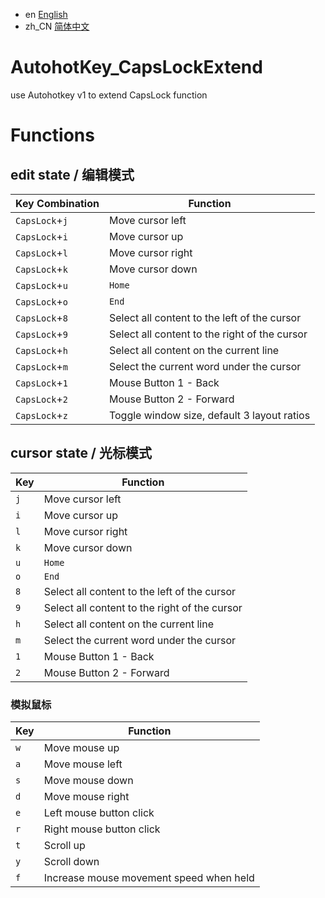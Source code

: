 - en [English](readme_en.md)
- zh_CN [简体中文](README.md)

# AutohotKey_CapsLockExtend

use Autohotkey v1 to extend CapsLock function

# Functions

## edit state / 编辑模式

| Key Combination | Function                                      |
| --------------- | --------------------------------------------- |
| `CapsLock`+`j`  | Move cursor left                              |
| `CapsLock`+`i`  | Move cursor up                                |
| `CapsLock`+`l`  | Move cursor right                             |
| `CapsLock`+`k`  | Move cursor down                              |
| `CapsLock`+`u`  | `Home`                                        |
| `CapsLock`+`o`  | `End`                                         |
| `CapsLock`+`8`  | Select all content to the left of the cursor  |
| `CapsLock`+`9`  | Select all content to the right of the cursor |
| `CapsLock`+`h`  | Select all content on the current line        |
| `CapsLock`+`m`  | Select the current word under the cursor      |
| `CapsLock`+`1`  | Mouse Button 1 - Back                         |
| `CapsLock`+`2`  | Mouse Button 2 - Forward                      |
| `CapsLock`+`z`  | Toggle window size, default 3 layout ratios   |

## cursor state / 光标模式

| Key | Function                                      |
| --- | --------------------------------------------- |
| `j` | Move cursor left                              |
| `i` | Move cursor up                                |
| `l` | Move cursor right                             |
| `k` | Move cursor down                              |
| `u` | `Home`                                        |
| `o` | `End`                                         |
| `8` | Select all content to the left of the cursor  |
| `9` | Select all content to the right of the cursor |
| `h` | Select all content on the current line        |
| `m` | Select the current word under the cursor      |
| `1` | Mouse Button 1 - Back                         |
| `2` | Mouse Button 2 - Forward                      |

### 模拟鼠标

| Key | Function                                |
| --- | --------------------------------------- |
| `w` | Move mouse up                           |
| `a` | Move mouse left                         |
| `s` | Move mouse down                         |
| `d` | Move mouse right                        |
| `e` | Left mouse button click                 |
| `r` | Right mouse button click                |
| `t` | Scroll up                               |
| `y` | Scroll down                             |
| `f` | Increase mouse movement speed when held |
